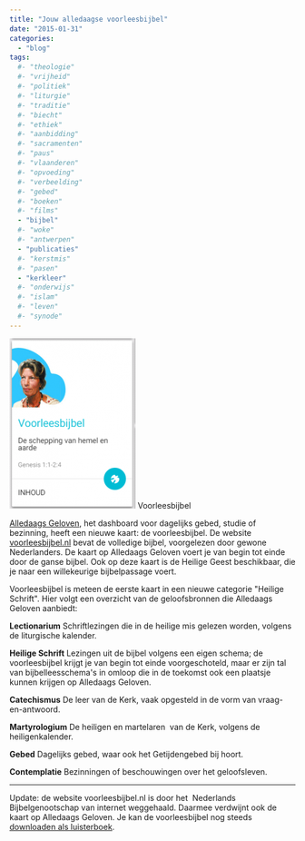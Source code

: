 ```yaml
---
title: "Jouw alledaagse voorleesbijbel"
date: "2015-01-31"
categories: 
  - "blog"
tags:
  #- "theologie"
  #- "vrijheid"
  #- "politiek"
  #- "liturgie"
  #- "traditie"
  #- "biecht"
  #- "ethiek"
  #- "aanbidding"
  #- "sacramenten"
  #- "paus"
  #- "vlaanderen"
  #- "opvoeding"
  #- "verbeelding"
  #- "gebed"
  #- "boeken"
  #- "films"
  - "bijbel"
  #- "woke"
  #- "antwerpen"
  - "publicaties"
  #- "kerstmis"
  #- "pasen"
  - "kerkleer"
  #- "onderwijs"
  #- "islam"
  #- "leven"
  #- "synode"
---
```


[![Voorleesbijbel](images/voorleesbijbel-222x300.png)](http://alledaags.gelovenleren.net/) Voorleesbijbel

[Alledaags Geloven](http://alledaags.gelovenleren.net/ "Alledaags geloven"), het dashboard voor dagelijks gebed, studie of bezinning, heeft een nieuwe kaart: de voorleesbijbel. De website [voorleesbijbel.nl](http://voorleesbijbel.nl/ "Voorleesbijbel") bevat de volledige bijbel, voorgelezen door gewone Nederlanders. De kaart op Alledaags Geloven voert je van begin tot einde door de ganse bijbel. Ook op deze kaart is de Heilige Geest beschikbaar, die je naar een willekeurige bijbelpassage voert.

Voorleesbijbel is meteen de eerste kaart in een nieuwe categorie "Heilige Schrift". Hier volgt een overzicht van de geloofsbronnen die Alledaags Geloven aanbiedt:

**Lectionarium** Schriftlezingen die in de heilige mis gelezen worden, volgens de liturgische kalender.

**Heilige Schrift** Lezingen uit de bijbel volgens een eigen schema; de voorleesbijbel krijgt je van begin tot einde voorgeschoteld, maar er zijn tal van bijbelleesschema's in omloop die in de toekomst ook een plaatsje kunnen krijgen op Alledaags Geloven.

**Catechismus** De leer van de Kerk, vaak opgesteld in de vorm van vraag-en-antwoord.

**Martyrologium** De heiligen en martelaren  van de Kerk, volgens de heiligenkalender.

**Gebed** Dagelijks gebed, waar ook het Getijdengebed bij hoort.

**Contemplatie** Bezinningen of beschouwingen over het geloofsleven.

* * *

Update: de website voorleesbijbel.nl is door het  Nederlands Bijbelgenootschap van internet weggehaald. Daarmee verdwijnt ook de kaart op Alledaags Geloven. Je kan de voorleesbijbel nog steeds [downloaden als luisterboek](/page/luisterboeken/).
